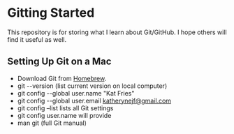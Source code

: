 # Gitting Started

This repository is for storing what I learn about Git/GitHub. I hope others will find it useful as well.

## Setting Up Git on a Mac
+ Download Git from [Homebrew](https://brew.sh/).
+ git --version (list current version on local computer)
+ git config --global user.name "Kat Fries"
+ git config --global user.email katherynejf@gmail.com
+ git config –list lists all Git settings
+ git config user.name will provide 
+ man git (full Git manual)
